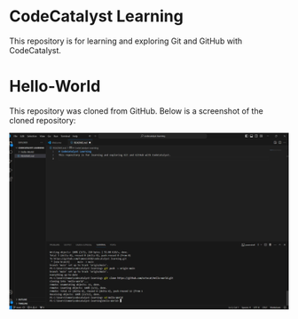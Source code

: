 # CodeCatalyst Learning
This repository is for learning and exploring Git and GitHub with CodeCatalyst.
# Hello-World

This repository was cloned from GitHub. Below is a screenshot of the cloned repository:

![Screenshot of Cloned Repository](Screenshot.png.png)

